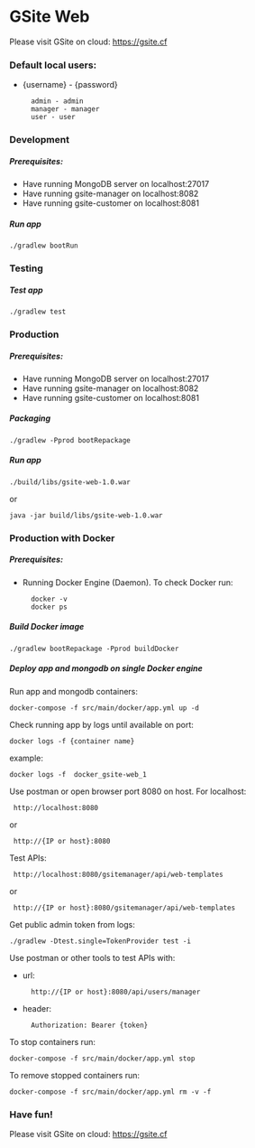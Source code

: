 # GSite Web
Please visit GSite on cloud: https://gsite.cf

### Default local users:
- {username} - {password}
    
        admin - admin
        manager - manager
        user - user
        
### Development
##### Prerequisites:
- Have running MongoDB server on localhost:27017
- Have running gsite-manager on localhost:8082
- Have running gsite-customer on localhost:8081

##### Run app
    
    ./gradlew bootRun

### Testing
##### Test app
 
    ./gradlew test
    
### Production
##### Prerequisites:
- Have running MongoDB server on localhost:27017
- Have running gsite-manager on localhost:8082
- Have running gsite-customer on localhost:8081

##### Packaging
    
    ./gradlew -Pprod bootRepackage
##### Run app
    
    ./build/libs/gsite-web-1.0.war
or

    java -jar build/libs/gsite-web-1.0.war

### Production with Docker
##### Prerequisites:
- Running Docker Engine (Daemon). To check Docker run:
    
        docker -v
        docker ps
        
##### Build Docker image
      
    ./gradlew bootRepackage -Pprod buildDocker
        
##### Deploy app and mongodb on single Docker engine
Run app and mongodb containers:

    docker-compose -f src/main/docker/app.yml up -d

Check running app by logs until available on port:
    
    docker logs -f {container name} 
example:

    docker logs -f  docker_gsite-web_1
Use postman or open browser port 8080 on host. For localhost:
     
     http://localhost:8080
or 
   
     http://{IP or host}:8080

Test APIs:
    
     http://localhost:8080/gsitemanager/api/web-templates
or
     
     http://{IP or host}:8080/gsitemanager/api/web-templates
     
Get public admin token from logs:
    
    ./gradlew -Dtest.single=TokenProvider test -i

Use postman or other tools to test APIs with:
- url: 
    
        http://{IP or host}:8080/api/users/manager
        
- header:
        
        Authorization: Bearer {token}

To stop containers run:

    docker-compose -f src/main/docker/app.yml stop
    
To remove stopped containers run:

    docker-compose -f src/main/docker/app.yml rm -v -f   
    
### Have fun!    
Please visit GSite on cloud: https://gsite.cf
